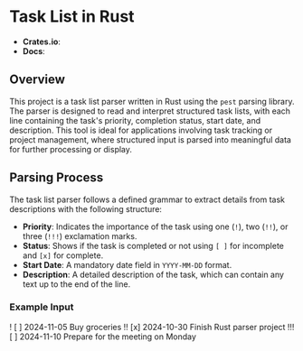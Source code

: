 # Task List in Rust

- **Crates.io**: 
- **Docs**: 

## Overview
This project is a task list parser written in Rust using the `pest` parsing library. The parser is designed to read and interpret structured task lists, with each line containing the task's priority, completion status, start date, and description. This tool is ideal for applications involving task tracking or project management, where structured input is parsed into meaningful data for further processing or display.

## Parsing Process
The task list parser follows a defined grammar to extract details from task descriptions with the following structure:

- **Priority**: Indicates the importance of the task using one (`!`), two (`!!`), or three (`!!!`) exclamation marks.
- **Status**: Shows if the task is completed or not using `[ ]` for incomplete and `[x]` for complete.
- **Start Date**: A mandatory date field in `YYYY-MM-DD` format.
- **Description**: A detailed description of the task, which can contain any text up to the end of the line.

### Example Input

! [ ] 2024-11-05 Buy groceries 
!! [x] 2024-10-30 Finish Rust parser project 
!!! [ ] 2024-11-10 Prepare for the meeting on Monday